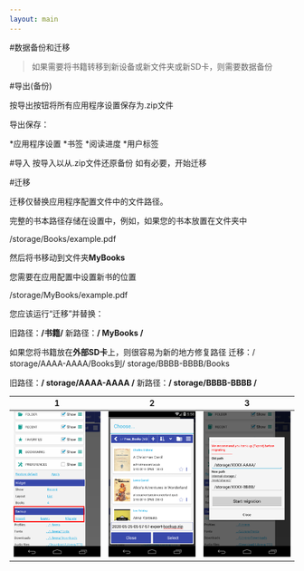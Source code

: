 ```yaml
---
layout: main
---
```


#数据备份和迁移

>如果需要将书籍转移到新设备或新文件夹或新SD卡，则需要数据备份

#导出(备份)

按导出按钮将所有应用程序设置保存为.zip文件

导出保存：

*应用程序设置
*书签
*阅读进度
*用户标签
 
#导入
按导入以从.zip文件还原备份
如有必要，开始迁移

#迁移

迁移仅替换应用程序配置文件中的文件路径。

完整的书本路径存储在设置中，例如，如果您的书本放置在文件夹中

/storage/Books/example.pdf

然后将书移动到文件夹**MyBooks**

您需要在应用配置中设置新书的位置

/storage/MyBooks/example.pdf

您应该运行“迁移”并替换：

旧路径：**/书籍/**
新路径：**/ MyBooks /**


如果您将书籍放在**外部SD卡**上，则很容易为新的地方修复路径
迁移：/ storage/AAAA-AAAA/Books到/ storage/BBBB-BBBB/Books

旧路径：**/ storage/AAAA-AAAA /**
新路径：**/ storage/BBBB-BBBB /**

 
 

|1|2|3|
|-|-|-|
|![](1.png)|![](2.png)|![](3.png)|
